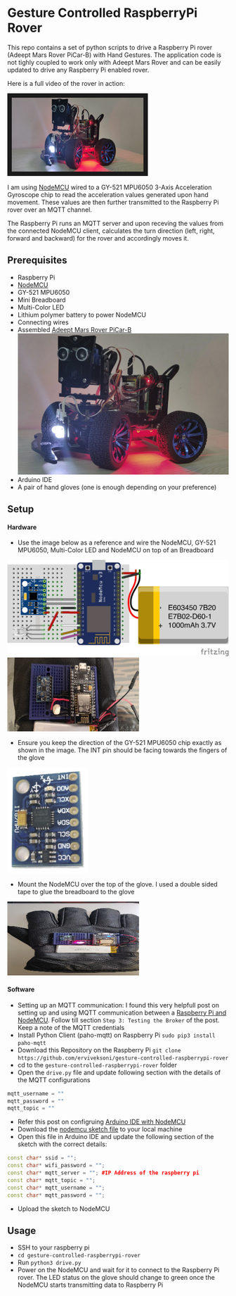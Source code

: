 # Gesture Controlled RaspberryPi Rover

This repo contains a set of python scripts to drive a Raspberry Pi rover (Adeept Mars Rover PiCar-B) with Hand Gestures. The application code is not tighly coupled to work only with Adeept Mars Rover and can be easily updated to drive any Raspberry Pi enabled rover.

Here is a full video of the rover in action:

<a href="http://www.youtube.com/watch?feature=player_embedded&v=g4PktYVmZK4&t=11s" target="_blank"><img src="https://github.com/erviveksoni/gesture-controlled-raspberrypi-rover/blob/master/images/IMG_20191103_224005.jpg" alt="Gesture Controlled RaspberryPi Rover" width="300" height="168" border="10" /></a>

I am using [NodeMCU](https://www.nodemcu.com/index_en.html) wired to a GY-521 MPU6050 3-Axis Acceleration Gyroscope chip to read the acceleration values generated upon hand movement. These values are then further transmitted to the Raspberry Pi rover over an MQTT channel.

The Raspberry Pi runs an MQTT server and upon receving the values from the connected NodeMCU client, calculates the turn direction (left, right, forward and backward) for the rover and accordingly moves it.

## Prerequisites
- Raspberry Pi
- [NodeMCU](https://www.nodemcu.com/index_en.html)
- GY-521 MPU6050
- Mini Breadboard
- Multi-Color LED
- Lithium polymer battery to power NodeMCU
- Connecting wires
- Assembled [Adeept Mars Rover PiCar-B](https://www.adeept.com/adeept-mars-rover-picar-b-wifi-smart-robot-car-kit-for-raspberry-pi-3-model-b-b-2b-speech-recognition-opencv-target-tracking-stem-kit_p0117_s0030.html)
<br/>![Adeept Mars Rover PiCar-B](/images/rover.jpg)
- Arduino IDE
- A pair of hand gloves (one is enough depending on your preference)

## Setup
#### Hardware
*  Use the image below as a reference and wire the NodeMCU, GY-521 MPU6050, Multi-Color LED and NodeMCU on top of an Breadboard
<img src="images/schematic.jpg" alt="Gesture Controlled RaspberryPi Rover" />
<img src="images/NodeMCUWiring.jpg" alt="Gesture Controlled RaspberryPi Rover" width="300" height="168" />

* Ensure you keep the direction of the GY-521 MPU6050 chip exactly as shown in the image. 
The INT pin should be facing towards the fingers of the glove
<img src="images/mpu-6050.jpg" alt="Gesture Controlled RaspberryPi Rover" />

* Mount the NodeMCU over the top of the glove. I used a double sided tape to glue the breadboard to the glove
<img src="images/GloveMount.jpg" alt="Gesture Controlled RaspberryPi Rover" width="300" height="168" />

#### Software
* Setting up an MQTT communication: I found this very helpfull post on setting up and using MQTT communication between a [Raspberry Pi and NodeMCU](https://www.instructables.com/id/How-to-Use-MQTT-With-the-Raspberry-Pi-and-ESP8266/). Follow till section `Step 3: Testing the Broker` of the post. Keep a note of the MQTT credentials
* Install Python Client (paho-mqtt) on Raspberry Pi
`sudo pip3 install paho-mqtt`
* Download this Repository on the Raspberry Pi
  `git clone https://github.com/erviveksoni/gesture-controlled-raspberrypi-rover`
* cd to the `gesture-controlled-raspberrypi-rover` folder
* Open the `drive.py` file and update following section with the details of the MQTT configurations 
```python
mqtt_username = ""
mqtt_password = ""
mqtt_topic = ""
```
* Refer this post on configruing [Arduino IDE with NodeMCU](https://www.instructables.com/id/Quick-Start-to-Nodemcu-ESP8266-on-Arduino-IDE/)
* Download the [nodemcu sketch file](https://github.com/erviveksoni/gesture-controlled-raspberrypi-rover/blob/master/nodemcu_sketch/nodemcu_sketch.ino) to your local machine
* Open this file in Arduino IDE and update the following section of the sketch with the correct details:
```c++
const char* ssid = "";
const char* wifi_password = "";
const char* mqtt_server = ""; #IP Address of the raspberry pi
const char* mqtt_topic = "";
const char* mqtt_username = "";
const char* mqtt_password = "";
```
* Upload the sketch to NodeMCU

## Usage
* SSH to your raspberry pi  
* `cd gesture-controlled-raspberrypi-rover`
* Run `python3 drive.py`
* Power on the NodeMCU and wait for it to connect to the Raspberry Pi rover. The LED status on the glove should change to green once the NodeMCU starts transmitting data to Raspberry Pi

